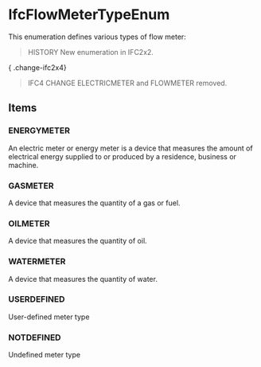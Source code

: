 # IfcFlowMeterTypeEnum

This enumeration defines various types of flow meter:

<!-- end of short definition -->

> HISTORY New enumeration in IFC2x2.

{ .change-ifc2x4}
> IFC4 CHANGE ELECTRICMETER and FLOWMETER removed.

## Items

### ENERGYMETER
An electric meter or energy meter is a device that measures the amount of electrical energy supplied to or produced by a residence, business or machine.

### GASMETER
A device that measures the quantity of a gas or fuel.

### OILMETER
A device that measures the quantity of oil.

### WATERMETER
A device that measures the quantity of water.

### USERDEFINED
User-defined meter type

### NOTDEFINED
Undefined meter type
